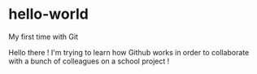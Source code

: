 # hello-world
My first time with Git

Hello there ! I'm trying to learn how Github works in order to collaborate with a bunch of colleagues on a school project !
